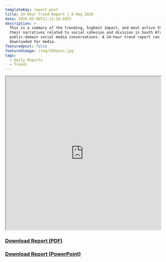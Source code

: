 ```yaml
---
templateKey: report-post
title: 24 Hour Trend Report | 8 May 2020
date: 2020-05-08T11:12:20.695Z
description: >
  This is a summary of the trending, highest impact, and most active themes and
  their narratives related to social cohesion and division in South African
  public-domain social media conversations. A 24-hour trend report can be
  downloaded for media.
featuredpost: false
featuredimage: /img/24hours.jpg
tags:
  - Daily Reports
  - Trends
---
```

<iframe src="https://drive.google.com/file/d/1i0TUN_2AndoI3uFnIj4ygTwzF9uBdoup/preview" width="100%" height="500"></iframe>
<br> <a href="https://drive.google.com/u/0/uc?id=1i0TUN_2AndoI3uFnIj4ygTwzF9uBdoup&export=download" target="blank"><h3><strong>Download Report (PDF)</h3></strong></a><a href="https://docs.google.com/presentation/d/1mMsGQ00hlgNUQNWtiwJysXfLKn4iaIVMEMHMv37Du20/edit?usp=sharing" target="blank"><h3><strong>Download Report (PowerPoint)</h3></strong></a>